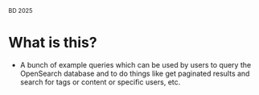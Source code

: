<sup>BD 2025</sup>

# What is this?
- A bunch of example queries which can be used by users to query the OpenSearch database and to do things like get paginated results and search for tags or content or specific users, etc.

